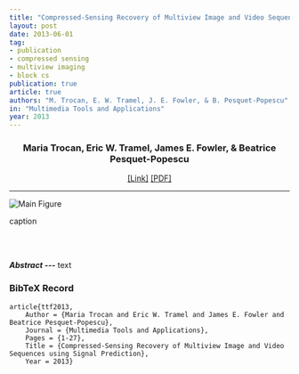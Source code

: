 ```yaml
---
title: "Compressed-Sensing Recovery of Multiview Image and Video Sequences using Signal Prediction"
layout: post
date: 2013-06-01
tag: 
- publication
- compressed sensing
- multiview imaging
- block cs
publication: true
article: true
authors: "M. Trocan, E. W. Tramel, J. E. Fowler, & B. Pesquet-Popescu"
in: "Multimedia Tools and Applications"
year: 2013
---
```


<div align="center">
<h3>Maria Trocan, Eric W. Tramel, James E. Fowler, & Beatrice Pesquet-Popescu</h3>
<a href="http://">[Link]</a>
<a href="http://">[PDF]</a>
</div>

- - -

![Main Figure](/assets/images/ttf2013.png)
<figcaption class="caption">
caption
</figcaption>

<br><br>

***Abstract ---*** text

### BibTeX Record
```
article{ttf2013,
    Author = {Maria Trocan and Eric W. Tramel and James E. Fowler and Beatrice Pesquet-Popescu},
    Journal = {Multimedia Tools and Applications},
    Pages = {1-27},
    Title = {Compressed-Sensing Recovery of Multiview Image and Video Sequences using Signal Prediction},
    Year = 2013}
```